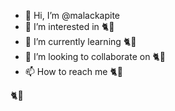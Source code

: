 - 👋 Hi, I’m @malackapite
- 👀 I’m interested in 🐈💨
- 🌱 I’m currently learning 🐈💨
- 💞️ I’m looking to collaborate on 🐈💨
- 📫 How to reach me 🐈💨

<!---
malackapite/malackapite is a ✨ special ✨ repository because its `README.md` (this file) appears on your GitHub profile.
You can click the Preview link to take a look at your changes.
--->

🐈💨
